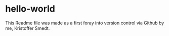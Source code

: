 # hello-world
This Readme file was made as a first foray into version control via Github by me, Kristoffer Smedt.
